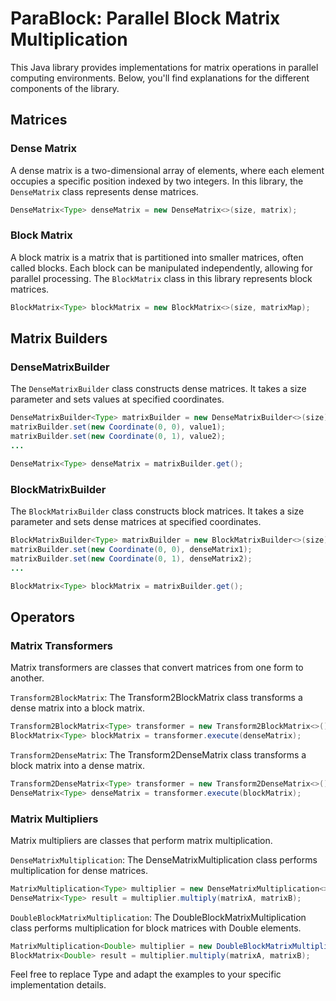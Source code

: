 # ParaBlock: **Parallel Block** Matrix Multiplication

This Java library provides implementations for matrix operations in parallel computing environments. Below, you'll find explanations for the different components of the library.

## Matrices

### Dense Matrix

A dense matrix is a two-dimensional array of elements, where each element occupies a specific position indexed by two integers. In this library, the `DenseMatrix` class represents dense matrices.

```java
DenseMatrix<Type> denseMatrix = new DenseMatrix<>(size, matrix);
```

### Block Matrix
A block matrix is a matrix that is partitioned into smaller matrices, often called blocks. Each block can be manipulated independently, allowing for parallel processing. The `BlockMatrix` class in this library represents block matrices.

```java
BlockMatrix<Type> blockMatrix = new BlockMatrix<>(size, matrixMap);
```

## Matrix Builders
### DenseMatrixBuilder
The `DenseMatrixBuilder` class constructs dense matrices. It takes a size parameter and sets values at specified coordinates.

```java
DenseMatrixBuilder<Type> matrixBuilder = new DenseMatrixBuilder<>(size);
matrixBuilder.set(new Coordinate(0, 0), value1);
matrixBuilder.set(new Coordinate(0, 1), value2);
...

DenseMatrix<Type> denseMatrix = matrixBuilder.get();
```

### BlockMatrixBuilder
The `BlockMatrixBuilder` class constructs block matrices. It takes a size parameter and sets dense matrices at specified coordinates.

```java
BlockMatrixBuilder<Type> matrixBuilder = new BlockMatrixBuilder<>(size);
matrixBuilder.set(new Coordinate(0, 0), denseMatrix1);
matrixBuilder.set(new Coordinate(0, 1), denseMatrix2);
...

BlockMatrix<Type> blockMatrix = matrixBuilder.get();
```

## Operators
### Matrix Transformers
Matrix transformers are classes that convert matrices from one form to another.

`Transform2BlockMatrix`: The Transform2BlockMatrix class transforms a dense matrix into a block matrix.

```java
Transform2BlockMatrix<Type> transformer = new Transform2BlockMatrix<>();
BlockMatrix<Type> blockMatrix = transformer.execute(denseMatrix);
```

`Transform2DenseMatrix`: The Transform2DenseMatrix class transforms a block matrix into a dense matrix.

```java
Transform2DenseMatrix<Type> transformer = new Transform2DenseMatrix<>();
DenseMatrix<Type> denseMatrix = transformer.execute(blockMatrix);
```

### Matrix Multipliers
Matrix multipliers are classes that perform matrix multiplication.

`DenseMatrixMultiplication`: The DenseMatrixMultiplication class performs multiplication for dense matrices.

```java
MatrixMultiplication<Type> multiplier = new DenseMatrixMultiplication<>();
DenseMatrix<Type> result = multiplier.multiply(matrixA, matrixB);
```

`DoubleBlockMatrixMultiplication`: The DoubleBlockMatrixMultiplication class performs multiplication for block matrices with Double elements.

```java
MatrixMultiplication<Double> multiplier = new DoubleBlockMatrixMultiplication();
BlockMatrix<Double> result = multiplier.multiply(matrixA, matrixB);
```

Feel free to replace Type and adapt the examples to your specific implementation details.

